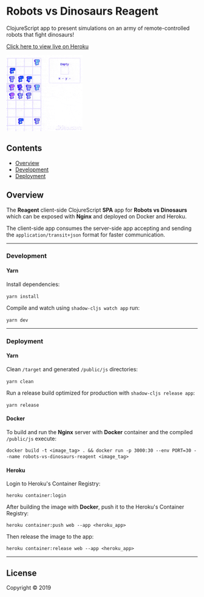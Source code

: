 # Robots vs Dinosaurs Reagent

ClojureScript app to present simulations on an army of remote-controlled robots that fight dinosaurs!

[Click here to view live on Heroku](https://robots-vs-dinosaurs-reagent.herokuapp.com/)

<img src="doc/img/robots-vs-dinosaurs.gif" width="200" />

## Contents
- [Overview](#overview)
- [Development](#development)
- [Deployment](#deployment)
	
<a name="overview"></a>
## Overview 

The **Reagent** client-side ClojureScript **SPA** app for **Robots vs Dinosaurs** which can be exposed with **Nginx** and deployed on Docker and Heroku.

The client-side app consumes the server-side app accepting and sending the `application/transit+json` format for faster communication.

---

<a name="development"></a>
### Development

#### Yarn

Install dependencies:

`yarn install`

Compile and watch using `shadow-cljs watch app` run:

`yarn dev`

---

<a name="deployment"></a>
### Deployment

#### Yarn

Clean `/target` and generated `/public/js` directories:

`yarn clean`

Run a release build optimized for production with `shadow-cljs release app`:

`yarn release`

#### Docker

To build and run the **Nginx** server with **Docker** container and the compiled `/public/js` execute:

```posh
docker build -t <image_tag> . && docker run -p 3000:30 --env PORT=30 --name robots-vs-dinosaurs-reagent <image_tag>
```

#### Heroku 

Login to Heroku's Container Registry:

```posh
heroku container:login
```

After building the image with **Docker**, push it to the Heroku's Container Registry:

```posh
heroku container:push web --app <heroku_app>
```

Then release the image to the app:

```posh
heroku container:release web --app <heroku_app>
```

---

## License

Copyright © 2019

